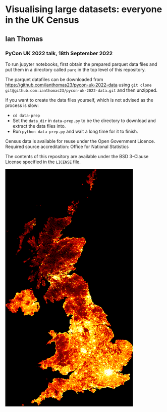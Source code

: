 # Visualising large datasets: everyone in the UK Census

## Ian Thomas

### PyCon UK 2022 talk, 18th September 2022

To run jupyter notebooks, first obtain the prepared parquet data files and put them in a directory called `parq` in the top level of this repository.

The parquet datafiles can be downloaded from https://github.com/ianthomas23/pycon-uk-2022-data using `git clone git@github.com:ianthomas23/pycon-uk-2022-data.git` and then unzipped.

If you want to create the data files yourself, which is not advised as the process is slow:

  - `cd data-prep`
  - Set the `data_dir` in `data-prep.py` to be the directory to download and extract the data files into.
  - Run `python data-prep.py` and wait a long time for it to finish.

Census data is available for reuse under the Open Government Licence.
Required source accreditation: Office for National Statistics

The contents of this repository are available under the BSD 3-Clause License specified in the `LICENSE` file.

![Example output image](images/uk_census_counts_fire.png)
